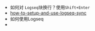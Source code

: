 - 如何对 `Logseq`块换行？使用`Shift+Enter`
- [how-to-setup-and-use-logseq-sync](https://blog.logseq.com/how-to-setup-and-use-logseq-sync/)
- 如何使用Logseq
-